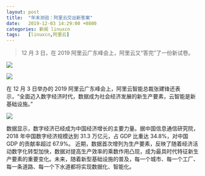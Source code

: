 ```yaml
---
layout: post
title:	"年末测验：阿里云交出新答案"
date:	2019-12-03 14:29:00 +0800 
categories:	新闻 linuxcn 
tags:	[linuxcn,阿里云]
---
```




> 
> 12 月 3 日，在 2019 阿里云广东峰会上，阿里云又“答完”了一份新试卷。
> 
> 
> 


![](/Asserts/Images//attachment/album/201912/03/143218adb01cfdfv5cddjq.jpeg)


![](/Asserts/Images//attachment/album/201912/03/142442lv95vxn498jrz9y9.jpg)


在 12 月 3 日举办的 2019 阿里云广东峰会上，阿里云智能总裁张建锋还表示，“全面迈入数字经济时代，数据成为社会经济发展的新生产要素，云智能是新基础设施。”


![](/Asserts/Images//attachment/album/201912/03/142726r7mqf8fi7nci8j8m.jpeg)


数据显示，数字经济已经成为中国经济增长的主要力量。据中国信息通信研究院，2018 年中国数字经济规模达到 31.3 万亿元，占 GDP 比重达 34.8%，对中国 GDP 的贡献率超过 67.9%。 近期，数据首次增列为生产要素，反映了随着经济活动数字化转型加快，数据对提高生产效率的乘数作用凸现，成为最具时代特征新生产要素的重要变化。未来，随着新型基础设施的普及，每一个城市、每一个工厂、每一条道路、每一个下水道都将实现数据化、智能化。
